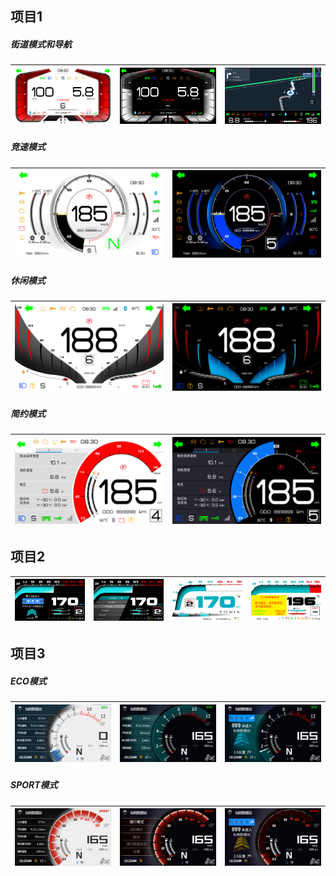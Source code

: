 ## 项目1

##### 街道模式和导航
| ![Image 1](asserts/lvgl/1/街道模式_1万2千转_白天.png) | ![Image 2](asserts/lvgl/1/街道模式_1万2千转_夜间.png) | ![Image 3](asserts/lvgl/1/投屏_1万转_导航.png)|
|---|---|---|

##### 竞速模式
| ![Image 1](asserts/lvgl/1/竞速模式_1万2转_白天.png) | ![Image 2](asserts/lvgl/1/竞速模式_1万2转_夜间.png) |
|---|---|

##### 休闲模式
| ![Image 1](asserts/lvgl/1/休闲模式_1万2千转_白天.png) | ![Image 2](asserts/lvgl/1/休闲模式_1万2千转_夜间.png) |
|---|---|

##### 简约模式
| ![Image 1](asserts/lvgl/1/简约模式_1万2千转_白天.png) | ![Image 2](asserts/lvgl/1/简约模式_1万2千转_夜间.png) 
|---|---|



## 项目2
| ![Image 1](asserts/lvgl/2/1.png) | ![Image 2](asserts/lvgl/2/2.png) | ![Image 3](asserts/lvgl/2/主界面1.png)| ![Image 3](asserts/lvgl/2/ABS提示效果图.png)|
|---|---|---|---|



## 项目3

##### ECO模式
| ![Image 1](asserts/lvgl/3/ECO白天菜单.png) | ![Image 2](asserts/lvgl/3/ECO黑夜菜单.png) | ![Image 3](asserts/lvgl/3/ECO导航.png)|
|---|---|---|

##### SPORT模式
| ![Image 1](asserts/lvgl/3/SPORT白天菜单.png) | ![Image 2](asserts/lvgl/3/SPORT黑夜菜单.png) | ![Image 3](asserts/lvgl/3/SPORT导航.png)|
|---|---|---|